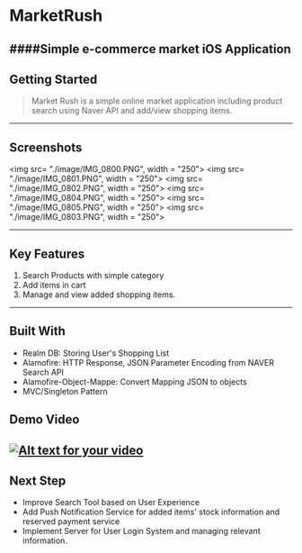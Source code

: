 # MarketRush
####Simple e-commerce market iOS Application
---
## Getting Started
> Market Rush is a simple online market application including product search using Naver API and add/view shopping items.

---
## Screenshots
<img src= "./image/IMG_0800.PNG", width = "250">  <img src= "./image/IMG_0801.PNG", width = "250">  <img src= "./image/IMG_0802.PNG", width = "250">
<img src= "./image/IMG_0804.PNG", width = "250">  <img src= "./image/IMG_0805.PNG", width = "250">  <img src= "./image/IMG_0803.PNG", width = "250">

----
## Key Features
1. Search Products with simple category
2. Add items in cart
3. Manage and view added shopping items.

---
## Built With
* Realm DB: Storing User's Shopping List
* Alamofire: HTTP Response, JSON Parameter Encoding from NAVER Search API
* Alamofire-Object-Mappe: Convert Mapping JSON to objects
* MVC/Singleton Pattern

## Demo Video 
[![Alt text for your video](http://i67.tinypic.com/2j4qywz.png)](https://youtu.be/EiKkoTb3JsM)
----
## Next Step
* Improve Search Tool based on User Experience 
* Add Push Notification Service for added items' stock information and reserved payment service
* Implement Server for User Login System and managing relevant information.
